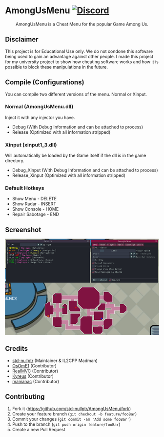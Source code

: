 # AmongUsMenu [![Discord](https://img.shields.io/badge/Discord-Invite-7289DA.svg?logo=Discord&style=flat-square)](https://discord.gg/nDqvKYvEu3)

<p align="center">
   AmongUsMenu is a Cheat Menu for the popular Game Among Us.
</p>

## Disclaimer
This project is for Educational Use only. We do not condone this software being used to gain an advantage against other people. I made this project for my university project to show how cheating software works and how it is possible to block these manipulations in the future.

## Compile (Configurations)
You can compile two different versions of the menu. Normal or Xinput.

### Normal (AmongUsMenu.dll)
Inject it with any injector you have.

- Debug (With Debug Information and can be attached to process)
- Release (Optimized with all information stripped)

### Xinput (xinput1_3.dll)
Will automatically be loaded by the Game itself if the dll is in the game directory.

- Debug_Xinput (With Debug Information and can be attached to process)
- Release_Xinput (Optimized with all information stripped)

### Default Hotkeys
- Show Menu - DELETE
- Show Radar - INSERT
- Show Console - HOME
- Repair Sabotage - END

## Screenshot
<p align="center">
   <img src="screenshot.png">
</p>

## Credits
* [std-nullptr](https://github.com/std-nullptr) (Maintainer & IL2CPP Madman)
* [OsOmE1](https://github.com/OsOmE1) (Contributor)
* [RealMVC](https://github.com/RealMVC) (Contributor)
* [Kyreus](https://github.com/KyreusR) (Contributor)
* [manianac](https://github.com/manianac) (Contributor)

## Contributing

1. Fork it (<https://github.com/std-nullptr/AmongUsMenu/fork>)
2. Create your feature branch (`git checkout -b feature/fooBar`)
3. Commit your changes (`git commit -am 'Add some fooBar'`)
4. Push to the branch (`git push origin feature/fooBar`)
5. Create a new Pull Request
